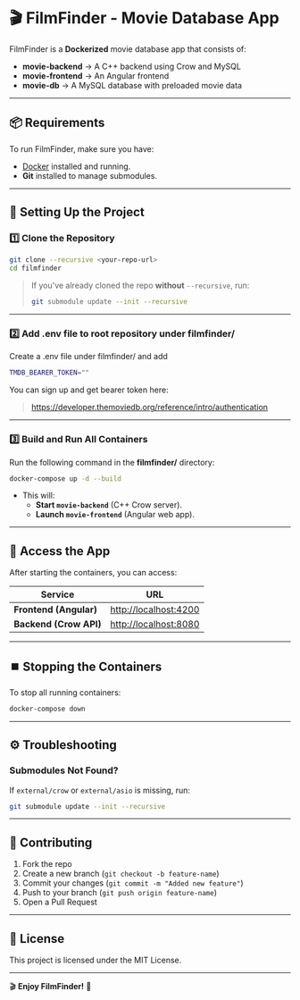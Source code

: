 # 🎬 FilmFinder - Movie Database App

FilmFinder is a **Dockerized** movie database app that consists of:
- **movie-backend** → A C++ backend using Crow and MySQL
- **movie-frontend** → An Angular frontend
- **movie-db** → A MySQL database with preloaded movie data

---

## 📦 Requirements
To run FilmFinder, make sure you have:
- [Docker](https://www.docker.com/products/docker-desktop) installed and running.
- **Git** installed to manage submodules.

---

## 🚀 Setting Up the Project

### **1️⃣ Clone the Repository**
```sh
git clone --recursive <your-repo-url>
cd filmfinder
```
> If you've already cloned the repo **without** `--recursive`, run:
> ```sh
> git submodule update --init --recursive
> ```

---

### **2️⃣ Add .env file to root repository under filmfinder/**

Create a .env file under filmfinder/ and add
```sh
TMDB_BEARER_TOKEN=""
```

You can sign up and get bearer token here:
> https://developer.themoviedb.org/reference/intro/authentication

---

### **3️⃣ Build and Run All Containers**
Run the following command in the **filmfinder/** directory:
```sh
docker-compose up -d --build
```
- This will:
  - **Start `movie-backend`** (C++ Crow server).
  - **Launch `movie-frontend`** (Angular web app).

---

## 🔗 Access the App
After starting the containers, you can access:

| Service           | URL                           |
|------------------|------------------------------|
| **Frontend (Angular)**  | [http://localhost:4200](http://localhost:4200) |
| **Backend (Crow API)**  | [http://localhost:8080](http://localhost:8080) |

---

## ⏹️ Stopping the Containers
To stop all running containers:
```sh
docker-compose down
```

---

## ⚙️ Troubleshooting
### **Submodules Not Found?**
If `external/crow` or `external/asio` is missing, run:
```sh
git submodule update --init --recursive
```

---

## 🤝 Contributing
1. Fork the repo
2. Create a new branch (`git checkout -b feature-name`)
3. Commit your changes (`git commit -m "Added new feature"`)
4. Push to your branch (`git push origin feature-name`)
5. Open a Pull Request

---

## 📜 License
This project is licensed under the MIT License.

---

🎬 **Enjoy FilmFinder!** 🚀
